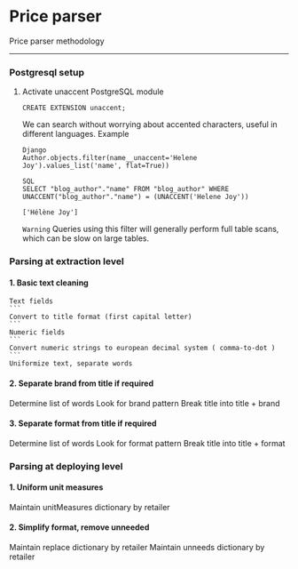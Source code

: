 # Price parser

Price parser methodology

----------

### Postgresql setup
1. Activate unaccent PostgreSQL module 
    ```
    CREATE EXTENSION unaccent;
    ```
    We can search without worrying about accented characters, useful in different languages.
    Example
    ```
    Django
    Author.objects.filter(name__unaccent='Helene Joy').values_list('name', flat=True))

    SQL 
    SELECT "blog_author"."name" FROM "blog_author" WHERE UNACCENT("blog_author"."name") = (UNACCENT('Helene Joy'))

    ['Hélène Joy']
    ```
    `Warning`
    Queries using this filter will generally perform full table scans, which can be slow on large tables.

### Parsing at extraction level

#### 1. Basic text cleaning
    Text fields
    ```
    Convert to title format (first capital letter)
    ``` 
    Numeric fields
    ```
    Convert numeric strings to european decimal system ( comma-to-dot ) 
    ``` 
    Uniformize text, separate words

#### 2. Separate brand from title if required
Determine list of words
Look for brand pattern
Break title into title + brand

#### 3. Separate format from title if required
Determine list of words
Look for format pattern
Break title into title + format


### Parsing at deploying level

#### 1. Uniform unit measures
Maintain unitMeasures dictionary by retailer

#### 2. Simplify format, remove unneeded
Maintain replace dictionary by retailer
Maintain unneeds dictionary by retailer

